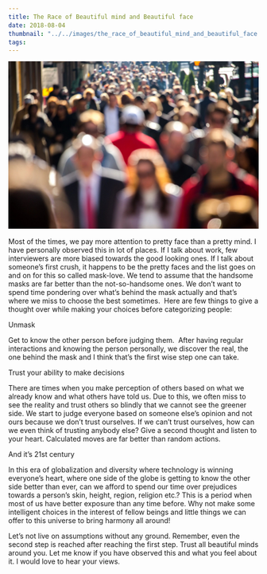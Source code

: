 ```yaml
---
title: The Race of Beautiful mind and Beautiful face
date: 2018-08-04
thumbnail: "../../images/the_race_of_beautiful_mind_and_beautiful_face.jpeg"
tags: 
---
```


![The Race of Beautiful mind and Beautiful face](../../images/the_race_of_beautiful_mind_and_beautiful_face.jpeg)

Most of the times, we pay more attention to pretty face than a pretty mind. I have personally observed this in lot of places. If I talk about work, few interviewers are more biased towards the good looking ones. If I talk about someone’s first crush, it happens to be the pretty faces and the list goes on and on for this so called mask-love. We tend to assume that the handsome masks are far better than the not-so-handsome ones. We don’t want to spend time pondering over what’s behind the mask actually and that’s where we miss to choose the best sometimes.  Here are few things to give a thought over while making your choices before categorizing people:

Unmask

Get to know the other person before judging them.  After having regular interactions and knowing the person personally, we discover the real, the one behind the mask and I think that’s the first wise step one can take.

Trust your ability to make decisions

There are times when you make perception of others based on what we already know and what others have told us. Due to this, we often miss to see the reality and trust others so blindly that we cannot see the greener side. We start to judge everyone based on someone else’s opinion and not ours because we don’t trust ourselves. If we can’t trust ourselves, how can we even think of trusting anybody else? Give a second thought and listen to your heart. Calculated moves are far better than random actions.

And it’s 21st century

In this era of globalization and diversity where technology is winning everyone’s heart, where one side of the globe is getting to know the other side better than ever, can we afford to spend our time over prejudices towards a person’s skin, height, region, religion etc.? This is a period when most of us have better exposure than any time before. Why not make some intelligent choices in the interest of fellow beings and little things we can offer to this universe to bring harmony all around!

Let’s not live on assumptions without any ground. Remember, even the second step is reached after reaching the first step. Trust all beautiful minds around you. Let me know if you have observed this and what you feel about it. I would love to hear your views.
